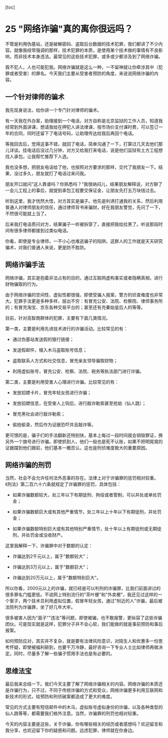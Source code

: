 [toc]
# 25 "网络诈骗"真的离你很远吗？

不管是利用伪基站，还是破解密码、盗取后台数据的技术犯罪，我们都讲了不少内容。就像我经常强调的那样，技术犯罪的本质，是使用某个技术做的事情有不良影响，而非技术本身违法。最常见的这些技术犯罪，或多或少都涉及到了网络诈骗。

我不犯人，人也可能犯我。网络诈骗就是这么一种，一不留神就让你牵涉其中（犯罪或者受害）的罪名。今天我们主要从受害者预防的角度，来说说网络诈骗的内容。

## 一个针对律师的骗术

我先现身说法，给你讲一个专门针对律师的骗术。

有一天我在外办案，助理接到一个电话，对方自称是北京监狱的工作人员，知道我经常到外面讲课，想请我给在押犯人讲法律课，按市场价支付课时费，可以签订一年的合同，同时还留下了电话号码，让助理传达给我后再回个电话。

等我回去后，觉得这事不错，就回了电话，简单沟通了一下，打算过几天去他们那儿详谈。挂电话后没过几分钟，对方又给我打来电话，说是他们监狱有土方工程想找人承包，让我帮忙推荐下人选。

我也没多想，把朋友电话给了他，也按照对方要求的那样，交代了我朋友一下。结果，没过多久，朋友就打了电话过来问我。

朋友开口就问"这人靠谱吗？你熟悉吗？"我很纳闷儿，结果朋友解释说，对方聊了一会儿工程上的事后，就提到承包工程要交保证金，让朋友先打五万块钱过去。

听到这里，我才恍然大悟，对方其实是骗子。他先是利诱打通我的关系，然后利用普通人对律师朋友的信任，通过律师背书来骗财。好在我朋友警觉，先问了一下，不然很可能就上当了。

后来我打电话质问对方，结果骗子一听被拆穿了，直接把我给拉黑了。听说那段时间有很多律师都接到过类似电话。

你看，即使是专业律师，一不小心也难逃骗子的陷阱。这群人的工作就是天天研究骗术，对我们普通人来说，更是防不胜防。

## 网络诈骗手法

网络诈骗，其实是抱着非法占有的目的，通过互联网虚构事实或者隐瞒真相，进行财物骗取的行为。

由于网络诈骗的空间性、虚拟性都很强，即使受骗人报案，警方的侦查难度也非常大。犯罪手法更是多种多样，层出不穷：有冒充公安、法院、检察院、律师事务所的；有冒充淘宝、京东各种交易平台的；甚至还有充秦始皇后人的等等。

目前，针对高智商群体的犯罪，主要有下面几类情况。

第一类，主要是利用先进技术进行的诈骗活动。比较常见的有：

* 通过伪基站发送假的银行链接；

* 发送假邮件，植入木马盗取账号信息；

* 盗取联系人方式和社交信息，冒充亲友领导骗取财物；

* 利用虚拟账号，冒充公安、检察、法院、税务等执法部门进行诈骗。

第二类，主要是利用受害人心理进行诈骗。比较常见的有：

* 发放招嫖卡片，冒充年轻女孩进行诈骗；

* 发放招嫖信息，在受害人上钩后，进行敲诈勒索甚至抢劫（仙人跳）；

* 冒充黑社会进行敲诈勒索；

* 偷拍偷录，然后作为证据恐吓并且敲诈等。

更可恨的是，骗子们的手法翻新还特别快，基本上每过一段时间就会销毁罪证，换另外一个旗号进行诈骗。即使抓到人，他们一般也是死不认账，如果不把明晃晃的证据摆到他们跟前，他们基本一概否认。这也是刑侦难度极大的重要原因。

## 网络诈骗的刑罚

当然，社会不会允许任何法外恶事的存在。法律上对于诈骗罪的惩罚相对较重。《刑法》第二百六十六条就规定了诈骗罪的惩罚，具体包括：

* 如果诈骗数额较大，处三年以下有期徒刑、拘役或者管制，可以并处或单处罚金；

* 如果诈骗数额巨大或有其他严重情节，处三年以上十年以下有期徒刑，并处罚金；

* 如果诈骗数额特别巨大或有其他特别严重情节，处十年以上有期徒刑或无期徒刑，并处罚金或没收财产。

这里我解释一下，诈骗罪中对于数额的认定：

* 诈骗达到2千元以上，属于"数额较大"；

* 诈骗达到3万元以上，属于"数额巨大"；

* 诈骗达到20万元以上，属于"数额特别巨大"。

所以你看，2000元以上的诈骗，就已经是可以判刑的诈骗罪，比我们前面讲过的很多罪名门槛更低。不说网上特别流行的"茶叶梗"和"外卖梗"，我还见过这样的一个案子，两个技术员利用虚拟位置，假冒年轻女孩，通过"附近的人"诈骗，最后被法院判为诈骗罪，坐了好几年大牢。

很多被害人因为"面子""违法"等问题，即使被骗，也不敢报警，更纵容了这些诈骗团伙。可是现实就是这样，犯罪分子并不会心软，我们能做的就是事前预防和事后报案。

如何预防应对，其实并不复杂，就是要有法律风险意识，对陌生人和优惠多一份思考怀疑，即使被福利砸到，也要千万冷静，最好咨询一下专业人士比如律师再做决定。同时，尽量多了解一些骗子惯用手法也是有必要的。

## 思维法宝

最后我来总结一下。我们今天主要了解了网络诈骗相关的内容。网络诈骗的本质还是诈骗行为，只不过，不同于传统诈骗的方式和受众，网络诈骗更多利用互联网和新技术的形式，给预防和刑侦破案都造成了更大的难度。

常见的方式主要有短信邮件中的木马，虚拟账号虚拟身份的诈骗，以及各种类型的仙人跳等等，都需要我们格外注意。当然，诈骗罪的刑罚也相对较重。

今天的内容主要是这些，关于诈骗，你有哪些相关的经历或者感想吗？欢迎留言和我分享，也欢迎留下你的疑惑和问题。远虑犯罪，律师就在你身边。  
